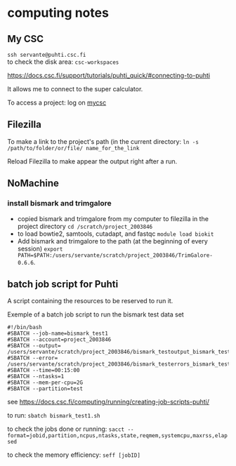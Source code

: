 # computing notes 
## My CSC
 
`ssh servante@puhti.csc.fi`  
to check the disk area: `csc-workspaces`

<https://docs.csc.fi/support/tutorials/puhti_quick/#connecting-to-puhti>

It allows me to connect to the super calculator.

To access a project:
log on [mycsc](https://user-auth.csc.fi/idp/profile/oidc/authorize?execution=e1s1)

## Filezilla 

To make a link to the project's path (in the current directory:
`ln -s /path/to/folder/or/file/ name_for_the_link`

Reload Filezilla to make appear the output right after a run.

## NoMachine 

### install bismark and trimgalore
- copied bismark and trimgalore from my computer to filezilla in the project directory `cd /scratch/project_2003846`
- to load bowtie2, samtools, cutadapt, and fastqc `module load biokit`
- Add bismark and trimgalore to the path (at the beginning of every session) `export PATH=$PATH:/users/servante/scratch/project_2003846/TrimGalore-0.6.6`. 

## batch job script for Puhti
A script containing the resources to be reserved to run it.

Exemple of a batch job script to run the bismark test data set 

```
#!/bin/bash
#SBATCH --job-name=bismark_test1
#SBATCH --account=project_2003846 
#SBATCH --output= /users/servante/scratch/project_2003846/bismark_testoutput_bismark_test1.txt
#SBATCH --error= /users/servante/scratch/project_2003846/bismark_testerrors_bismark_test1.txt
#SBATCH --time=00:15:00 
#SBATCH --ntasks=1
#SBATCH --mem-per-cpu=2G
#SBATCH --partition=test  
```
see <https://docs.csc.fi/computing/running/creating-job-scripts-puhti/>

to run: `sbatch bismark_test1.sh`

to check the jobs done or running: `sacct --format=jobid,partition,ncpus,ntasks,state,reqmem,systemcpu,maxrss,elapsed`

to check the memory efficiency: `seff [jobID]`





